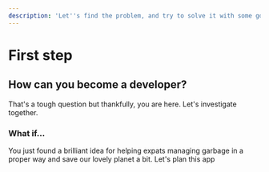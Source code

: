 ```yaml
---
description: 'Let''s find the problem, and try to solve it with some good idea'
---
```


# First step

## How can you become a developer?

That's a tough question but thankfully, you are here. Let's investigate together.

### What if...

You just found a brilliant idea for helping expats managing garbage in a proper way and save our lovely planet a bit. Let's plan this app



